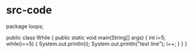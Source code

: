 # src-code
package loops;

public class While {
public static void main(String[] args) {
	int i=5;
			while(i==5) {
				System.out.println(i);
				System.out.println("test line");
				i++;
			}
}
}

